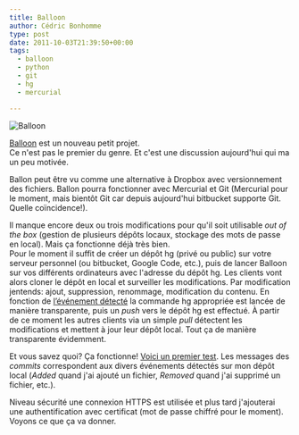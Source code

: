 ```yaml
---
title: Balloon
author: Cédric Bonhomme
type: post
date: 2011-10-03T21:39:50+00:00
tags:
  - balloon
  - python
  - git
  - hg
  - mercurial

---
```

![Balloon](/images/blog/2011/10/balloon.jpg)

[Balloon][1] est un nouveau petit projet.  
Ce n'est pas le premier du genre. Et c'est une discussion aujourd'hui qui ma un peu motivée.

Ballon peut être vu comme une alternative à Dropbox avec versionnement des fichiers. Ballon pourra fonctionner avec Mercurial et Git (Mercurial pour le moment, mais bientôt Git car depuis aujourd'hui bitbucket supporte Git. Quelle coïncidence!).

Il manque encore deux ou trois modifications pour qu'il soit utilisable _out of the box_ (gestion de plusieurs dépôts locaux, stockage des mots de passe en local). Mais ça fonctionne déjà très bien.  
Pour le moment il suffit de créer un dépôt hg (privé ou public) sur votre serveur personnel (ou bitbucket, Google Code, etc.), puis de lancer Balloon sur vos différents ordinateurs avec l'adresse du dépôt hg. Les clients vont alors cloner le dépôt en local et surveiller les modifications. Par modification jentends: ajout, suppression, renommage, modification du contenu. En fonction de [l’événement détecté][2] la commande hg appropriée est lancée de manière transparente, puis un _push_ vers le dépôt hg est effectué. À partir de ce moment les autres clients via un simple _pull_ détectent les modifications et mettent à jour leur dépôt local. Tout ça de manière transparente évidemment.

Et vous savez quoi? Ça fonctionne! [Voici un premier test][3]. Les messages des _commits_ correspondent aux divers événements détectés sur mon dépôt local (_Added_ quand j'ai ajouté un fichier, _Removed_ quand j'ai supprimé un fichier, etc.).

Niveau sécurité une connexion HTTPS est utilisée et plus tard j'ajouterai une authentification avec certificat (mot de passe chiffré pour le moment).  
Voyons ce que ça va donner.

 [1]: https://bitbucket.org/cedricbonhomme/balloon/
 [2]: https://bitbucket.org/cedricbonhomme/balloon/src/a5ec78440d94/watcher.py#cl-20
 [3]: https://bitbucket.org/cedricbonhomme/test-balloon/changesets